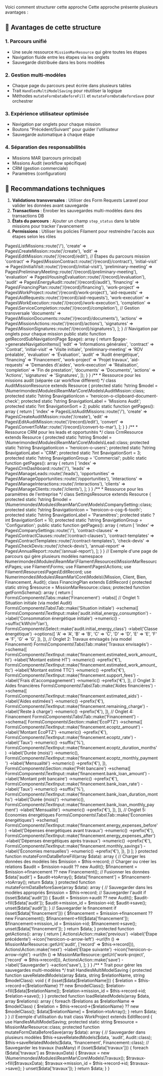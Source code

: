 Voici comment structurer cette approche
Cette approche présente plusieurs avantages :

## 🎯 **Avantages de cette structure**

### 1. **Parcours unifié**
- Une seule ressource `MissionMarResource` qui gère toutes les étapes
- Navigation fluide entre les étapes via les onglets
- Sauvegarde distribuée dans les bons modèles

### 2. **Gestion multi-modèles**
- Chaque page du parcours peut écrire dans plusieurs tables
- Trait `HandlesMultiModelSaving` pour réutiliser la logique
- Méthodes `mutateFormDataBeforeFill` et `mutateFormDataBeforeSave` pour orchestrer

### 3. **Expérience utilisateur optimisée**
- Navigation par onglets pour chaque mission
- Boutons "Précédent/Suivant" pour guider l'utilisateur
- Sauvegarde automatique à chaque étape

### 4. **Séparation des responsabilités**
- Missions MAR (parcours principal)
- Missions Audit (workflow spécifique)
- CRM (gestion commerciale)
- Paramètres (configuration)

## 🔧 **Recommandations techniques**

1. **Validations transversales** : Utiliser des Form Requests Laravel pour valider les données avant sauvegarde
2. **Transactions** : Enrober les sauvegardes multi-modèles dans des transactions DB
3. **États du parcours** : Ajouter un champ `step_status` dans la table missions pour tracker l'avancement
4. **Permissions** : Utiliser les policies Filament pour restreindre l'accès aux étapes selon les rôles



<?php

// Structure des ressources principales avec gestion multi-modèles

namespace Numerimondes\Modules\ReamMar\Filament\Resources;

use Filament\Resources\Resource;
use Filament\Forms;
use Filament\Tables;
use Filament\Infolists;
use Filament\Pages\SubNavigationPosition;

/**
 * Ressource principale pour les missions MAR
 * Gère l'ensemble du parcours client à travers plusieurs modèles
 */
class MissionMarResource extends Resource
{
    protected static ?string $model = \Numerimondes\Modules\ReamMar\Core\Models\Mission::class;
    
    protected static ?string $navigationIcon = 'heroicon-o-briefcase';
    protected static ?string $navigationLabel = 'Missions MAR';
    protected static ?int $navigationSort = 1;
    
    // Pages du parcours mission
    public static function getPages(): array
    {
        return [
            'index' => Pages\ListMissions::route('/'),
            'create' => Pages\CreateMission::route('/create'),
            'edit' => Pages\EditMission::route('/{record}/edit'),
            
            // Étapes du parcours mission
            'contract' => Pages\MissionContract::route('/{record}/contract'),
            'initial-visit' => Pages\InitialVisit::route('/{record}/initial-visit'),
            'preliminary-meeting' => Pages\PreliminaryMeeting::route('/{record}/preliminary-meeting'),
            'evaluation' => Pages\HousingEvaluation::route('/{record}/evaluation'),
            'audit' => Pages\EnergyAudit::route('/{record}/audit'),
            'financing' => Pages\FinancingPlan::route('/{record}/financing'),
            'work-project' => Pages\WorkProject::route('/{record}/work-project'),
            'aid-requests' => Pages\AidRequests::route('/{record}/aid-requests'),
            'work-execution' => Pages\WorkExecution::route('/{record}/work-execution'),
            'completion' => Pages\ServiceCompletion::route('/{record}/completion'),
            
            // Gestion transversale
            'documents' => Pages\MissionDocuments::route('/{record}/documents'),
            'actions' => Pages\MissionActions::route('/{record}/actions'),
            'signatures' => Pages\MissionSignatures::route('/{record}/signatures'),
        ];
    }
    
    // Navigation par onglets pour chaque mission
    public static function getRecordSubNavigation(Page $page): array
    {
        return $page->generateNavigationItems([
            'edit' => 'Informations générales',
            'contract' => 'Contrat',
            'initial-visit' => 'Visite initiale',
            'preliminary-meeting' => 'RDV préalable',
            'evaluation' => 'Évaluation',
            'audit' => 'Audit énergétique',
            'financing' => 'Financement',
            'work-project' => 'Projet travaux',
            'aid-requests' => 'Demandes d\'aides',
            'work-execution' => 'Réalisation',
            'completion' => 'Fin de prestation',
            'documents' => 'Documents',
            'actions' => 'Actions',
            'signatures' => 'Signatures',
        ]);
    }
}

/**
 * Ressource pour les missions audit (séparée car workflow différent)
 */
class AuditMissionResource extends Resource
{
    protected static ?string $model = \Numerimondes\Modules\ReamMar\Core\Models\AuditMission::class;
    
    protected static ?string $navigationIcon = 'heroicon-o-clipboard-document-check';
    protected static ?string $navigationLabel = 'Missions Audit';
    protected static ?int $navigationSort = 2;
    
    public static function getPages(): array
    {
        return [
            'index' => Pages\ListAuditMissions::route('/'),
            'create' => Pages\CreateAuditMission::route('/create'),
            'edit' => Pages\EditAuditMission::route('/{record}/edit'),
            'convert' => Pages\ConvertToMar::route('/{record}/convert-to-mar'),
        ];
    }
}

/**
 * Ressource CRM pour les leads et opportunités
 */
class CrmResource extends Resource
{
    protected static ?string $model = \Numerimondes\Modules\ReamMar\Core\Models\Lead::class;
    
    protected static ?string $navigationIcon = 'heroicon-o-users';
    protected static ?string $navigationLabel = 'CRM';
    protected static ?int $navigationSort = 3;
    protected static ?string $navigationGroup = 'Commercial';
    
    public static function getPages(): array
    {
        return [
            'index' => Pages\CrmDashboard::route('/'),
            'leads' => Pages\ManageLeads::route('/leads'),
            'opportunities' => Pages\ManageOpportunities::route('/opportunities'),
            'interactions' => Pages\ManageInteractions::route('/interactions'),
            'clients' => Pages\ManageClients::route('/clients'),
        ];
    }
}

/**
 * Ressource pour les paramètres de l'entreprise
 */
class SettingsResource extends Resource
{
    protected static ?string $model = \Numerimondes\Modules\ReamMar\Core\Models\CompanySetting::class;
    
    protected static ?string $navigationIcon = 'heroicon-o-cog-6-tooth';
    protected static ?string $navigationLabel = 'Paramètres';
    protected static ?int $navigationSort = 10;
    protected static ?string $navigationGroup = 'Configuration';
    
    public static function getPages(): array
    {
        return [
            'index' => Pages\CompanySettings::route('/'),
            'contract-clauses' => Pages\ContractClauses::route('/contract-clauses'),
            'contract-templates' => Pages\ContractTemplates::route('/contract-templates'),
            'check-devis' => Pages\CheckDevis::route('/check-devis'),
            'annual-report' => Pages\AnnualReport::route('/annual-report'),
        ];
    }
}

// Exemple d'une page de parcours qui gère plusieurs modèles
namespace Numerimondes\Modules\ReamMar\Filament\Resources\MissionMarResource\Pages;

use Filament\Forms;
use Filament\Pages\Actions;
use Filament\Resources\Pages\EditRecord;
use Numerimondes\Modules\ReamMar\Core\Models\{Mission, Client, Bien, Financement, Audit};

class FinancingPlan extends EditRecord
{
    protected static string $resource = MissionMarResource::class;
    
    protected function getFormSchema(): array
    {
        return [
            Forms\Components\Tabs::make('Financement')
                ->tabs([
                    // Onglet 1: Situation initiale (via model Audit)
                    Forms\Components\Tabs\Tab::make('Situation initiale')
                        ->schema([
                            Forms\Components\TextInput::make('audit.initial_energy_consumption')
                                ->label('Consommation énergétique initiale')
                                ->numeric()
                                ->suffix('kWh/m²/an'),
                            
                            Forms\Components\Select::make('audit.initial_energy_class')
                                ->label('Classe énergétique')
                                ->options([
                                    'A' => 'A',
                                    'B' => 'B',
                                    'C' => 'C',
                                    'D' => 'D',
                                    'E' => 'E',
                                    'F' => 'F',
                                    'G' => 'G',
                                ]),
                        ]),
                    
                    // Onglet 2: Travaux envisagés (via model Financement)
                    Forms\Components\Tabs\Tab::make('Travaux envisagés')
                        ->schema([
                            Forms\Components\TextInput::make('financement.estimated_work_amount_ht')
                                ->label('Montant estimé HT')
                                ->numeric()
                                ->prefix('€'),
                            
                            Forms\Components\TextInput::make('financement.estimated_work_amount_ttc')
                                ->label('Montant estimé TTC')
                                ->numeric()
                                ->prefix('€'),
                            
                            Forms\Components\TextInput::make('financement.support_fees')
                                ->label('Frais d\'accompagnement')
                                ->numeric()
                                ->prefix('€'),
                        ]),
                    
                    // Onglet 3: Aides financières
                    Forms\Components\Tabs\Tab::make('Aides financières')
                        ->schema([
                            Forms\Components\TextInput::make('financement.estimated_aids')
                                ->label('Aides estimées')
                                ->numeric()
                                ->prefix('€'),
                            
                            Forms\Components\TextInput::make('financement.remaining_charge')
                                ->label('Reste à charge')
                                ->numeric()
                                ->prefix('€'),
                        ]),
                    
                    // Onglet 4: Financement
                    Forms\Components\Tabs\Tab::make('Financement')
                        ->schema([
                            Forms\Components\Section::make('ÉcoPTZ')
                                ->schema([
                                    Forms\Components\TextInput::make('financement.ecoptz_amount')
                                        ->label('Montant ÉcoPTZ')
                                        ->numeric()
                                        ->prefix('€'),
                                    
                                    Forms\Components\TextInput::make('financement.ecoptz_rate')
                                        ->label('Taux')
                                        ->numeric()
                                        ->suffix('%'),
                                    
                                    Forms\Components\TextInput::make('financement.ecoptz_duration_months')
                                        ->label('Durée (mois)')
                                        ->numeric(),
                                    
                                    Forms\Components\TextInput::make('financement.ecoptz_monthly_payment')
                                        ->label('Mensualité')
                                        ->numeric()
                                        ->prefix('€'),
                                ]),
                            
                            Forms\Components\Section::make('Prêt bancaire')
                                ->schema([
                                    Forms\Components\TextInput::make('financement.bank_loan_amount')
                                        ->label('Montant prêt bancaire')
                                        ->numeric()
                                        ->prefix('€'),
                                    
                                    Forms\Components\TextInput::make('financement.bank_loan_rate')
                                        ->label('Taux')
                                        ->numeric()
                                        ->suffix('%'),
                                    
                                    Forms\Components\TextInput::make('financement.bank_loan_duration_months')
                                        ->label('Durée (mois)')
                                        ->numeric(),
                                    
                                    Forms\Components\TextInput::make('financement.bank_loan_monthly_payment')
                                        ->label('Mensualité')
                                        ->numeric()
                                        ->prefix('€'),
                                ]),
                        ]),
                    
                    // Onglet 5: Économies énergétiques
                    Forms\Components\Tabs\Tab::make('Économies énergétiques')
                        ->schema([
                            Forms\Components\TextInput::make('financement.energy_expenses_before')
                                ->label('Dépenses énergétiques avant travaux')
                                ->numeric()
                                ->prefix('€'),
                            
                            Forms\Components\TextInput::make('financement.energy_expenses_after')
                                ->label('Dépenses énergétiques après travaux')
                                ->numeric()
                                ->prefix('€'),
                            
                            Forms\Components\TextInput::make('financement.monthly_savings')
                                ->label('Économies mensuelles')
                                ->numeric()
                                ->prefix('€'),
                        ]),
                ])
        ];
    }
    
    protected function mutateFormDataBeforeFill(array $data): array
    {
        // Charger les données des modèles liés
        $mission = $this->record;
        
        // Charger ou créer les relations
        $audit = $mission->audit ?? new Audit();
        $financement = $mission->financement ?? new Financement();
        
        // Fusionner les données
        $data['audit'] = $audit->toArray();
        $data['financement'] = $financement->toArray();
        
        return $data;
    }
    
    protected function mutateFormDataBeforeSave(array $data): array
    {
        // Sauvegarder dans les modèles appropriés
        $mission = $this->record;
        
        // Sauvegarder l'audit
        if (isset($data['audit'])) {
            $audit = $mission->audit ?? new Audit();
            $audit->fill($data['audit']);
            $audit->mission_id = $mission->id;
            $audit->save();
            
            unset($data['audit']);
        }
        
        // Sauvegarder le financement
        if (isset($data['financement'])) {
            $financement = $mission->financement ?? new Financement();
            $financement->fill($data['financement']);
            $financement->mission_id = $mission->id;
            $financement->save();
            
            unset($data['financement']);
        }
        
        return $data;
    }
    
    protected function getActions(): array
    {
        return [
            Actions\Action::make('previous')
                ->label('Étape précédente')
                ->icon('heroicon-o-arrow-left')
                ->url(fn () => MissionMarResource::getUrl('audit', ['record' => $this->record])),
            
            Actions\Action::make('next')
                ->label('Étape suivante')
                ->icon('heroicon-o-arrow-right')
                ->url(fn () => MissionMarResource::getUrl('work-project', ['record' => $this->record])),
            
            Actions\Action::make('save')
                ->label('Sauvegarder')
                ->action('save'),
        ];
    }
}

/**
 * Trait pour gérer les sauvegardes multi-modèles
 */
trait HandlesMultiModelSaving
{
    protected function saveRelatedModels(array $data, string $relationName, string $modelClass): void
    {
        if (isset($data[$relationName])) {
            $relation = $this->record->{$relationName} ?? new $modelClass();
            $relation->fill($data[$relationName]);
            $relation->mission_id = $this->record->id;
            $relation->save();
        }
    }
    
    protected function loadRelatedModels(array $data, array $relations): array
    {
        foreach ($relations as $relationName => $modelClass) {
            $relation = $this->record->{$relationName} ?? new $modelClass();
            $data[$relationName] = $relation->toArray();
        }
        
        return $data;
    }
}

// Exemple d'utilisation du trait
class WorkProject extends EditRecord
{
    use HandlesMultiModelSaving;
    
    protected static string $resource = MissionMarResource::class;
    
    protected function mutateFormDataBeforeSave(array $data): array
    {
        // Sauvegarder dans plusieurs modèles
        $this->saveRelatedModels($data, 'audit', Audit::class);
        $this->saveRelatedModels($data, 'financement', Financement::class);
        
        // Sauvegarder les travaux (hasMany)
        if (isset($data['travaux'])) {
            foreach ($data['travaux'] as $travauxData) {
                $travaux = new \Numerimondes\Modules\ReamMar\Core\Models\Travaux();
                $travaux->fill($travauxData);
                $travaux->mission_id = $this->record->id;
                $travaux->save();
            }
            unset($data['travaux']);
        }
        
        return $data;
    }
}


